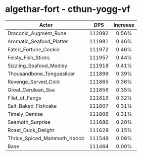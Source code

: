 # algethar-fort - cthun-yogg-vf
| Actor | DPS | Increase |
|---|:---:|:---:|
|Draconic_Augment_Rune|112092|0.56%|
|Aromatic_Seafood_Platter|111981|0.46%|
|Fated_Fortune_Cookie|111972|0.46%|
|Feisty_Fish_Sticks|111957|0.44%|
|Sizzling_Seafood_Medley|111918|0.41%|
|Thousandbone_Tongueslicer|111899|0.39%|
|Revenge_Served_Cold|111865|0.36%|
|Great_Cerulean_Sea|111856|0.35%|
|Filet_of_Fangs|111819|0.32%|
|Salt_Baked_Fishcake|111807|0.31%|
|Timely_Demise|111806|0.31%|
|Seamoth_Surprise|111686|0.20%|
|Roast_Duck_Delight|111628|0.15%|
|Thrice_Spiced_Mammoth_Kabob|111548|0.08%|
|Base|111464|0.00%|

